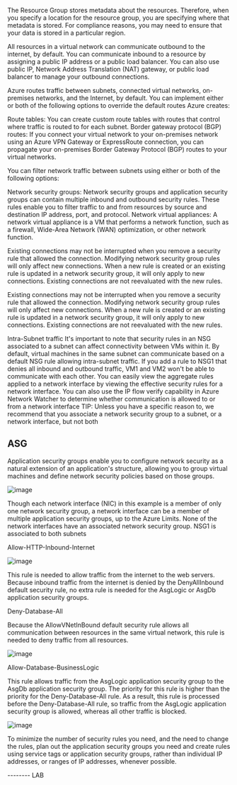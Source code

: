 
The Resource Group stores metadata about the resources. Therefore, when you specify a location for the resource group, you are specifying where that metadata is stored. 
For compliance reasons, you may need to ensure that your data is stored in a particular region.

All resources in a virtual network can communicate outbound to the internet, by default.
You can communicate inbound to a resource by assigning a public IP address or a public load balancer.
You can also use public IP, Network Address Translation (NAT) gateway, or public load balancer to manage your outbound connections.



Azure routes traffic between subnets, connected virtual networks, on-premises networks, and the Internet, by default. You can implement either or both of the following options to override the default routes Azure creates:

Route tables: You can create custom route tables with routes that control where traffic is routed to for each subnet.
Border gateway protocol (BGP) routes: If you connect your virtual network to your on-premises network using an Azure VPN Gateway or ExpressRoute connection, you can propagate your on-premises Border Gateway Protocol (BGP) routes to your virtual networks.



You can filter network traffic between subnets using either or both of the following options:

Network security groups: Network security groups and application security groups can contain multiple inbound and outbound security rules. These rules enable you to filter traffic to and from resources by source and destination IP address, port, and protocol.
Network virtual appliances: A network virtual appliance is a VM that performs a network function, such as a firewall, Wide-Area Network (WAN) optimization, or other network function.

Existing connections may not be interrupted when you remove a security rule that allowed the connection. Modifying network security group rules will only affect new connections. 
When a new rule is created or an existing rule is updated in a network security group, it will only apply to new connections. Existing connections are not reevaluated with the new rules.

Existing connections may not be interrupted when you remove a security rule that allowed the connection. Modifying network security group rules will only affect new connections.
When a new rule is created or an existing rule is updated in a network security group, it will only apply to new connections. Existing connections are not reevaluated with the new rules.


Intra-Subnet traffic
It's important to note that security rules in an NSG associated to a subnet can affect connectivity between VMs within it. 
By default, virtual machines in the same subnet can communicate based on a default NSG rule allowing intra-subnet traffic.
If you add a rule to NSG1 that denies all inbound and outbound traffic, VM1 and VM2 won't be able to communicate with each other.
You can easily view the aggregate rules applied to a network interface by viewing the effective security rules for a network interface. 
You can also use the IP flow verify capability in Azure Network Watcher to determine whether communication is allowed to or from a network interface
TIP: Unless you have a specific reason to, we recommend that you associate a network security group to a subnet, or a network interface, but not both


## ASG

Application security groups enable you to configure network security as a natural extension of an application's structure, 
allowing you to group virtual machines and define network security policies based on those groups. 


![image](https://github.com/M4gOo/PROJECTS/assets/57456345/37791fe4-5cd2-44a1-af5b-2753a389a42c)

Though each network interface (NIC) in this example is a member of only one network security group, a network interface can be a member of multiple application security groups, up to the Azure Limits.
None of the network interfaces have an associated network security group. NSG1 is associated to both subnets

Allow-HTTP-Inbound-Internet

![image](https://github.com/M4gOo/PROJECTS/assets/57456345/27a152b6-f7ab-448e-b19e-337a25e79b45)

This rule is needed to allow traffic from the internet to the web servers. Because inbound traffic from the internet is denied by the DenyAllInbound default security rule, 
no extra rule is needed for the AsgLogic or AsgDb application security groups.


Deny-Database-All

Because the AllowVNetInBound default security rule allows all communication between resources in the same virtual network, this rule is needed to deny traffic from all resources.

![image](https://github.com/M4gOo/PROJECTS/assets/57456345/3c2c2cbe-f061-4073-b6e2-f20933347e81)


Allow-Database-BusinessLogic

This rule allows traffic from the AsgLogic application security group to the AsgDb application security group. The priority for this rule is higher than the priority for the Deny-Database-All rule.
As a result, this rule is processed before the Deny-Database-All rule, so traffic from the AsgLogic application security group is allowed, whereas all other traffic is blocked.

![image](https://github.com/M4gOo/PROJECTS/assets/57456345/32be9385-3d2f-4cf6-be83-01d3b7657da8)


To minimize the number of security rules you need, and the need to change the rules, plan out the application security groups you need and create rules using service tags or application security groups,
rather than individual IP addresses, or ranges of IP addresses, whenever possible.


-------- LAB














